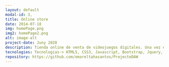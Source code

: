 ```yaml
---
layout: default
modal-id: 3,
title: Online store
date: 2014-07-18
img: homePage.png
img2: homePage2.png
alt: image-alt
project-date: Juny 2020
description: Tienda online de venta de videojuegos digitales. Una vez el usuario visitante hace el pago se le envia un codigo alphanumerico del videojuego y el usuario pasa a tener rol de cliente. Y entonces podra ver los codigos de todos los juegos que ha comprado. .
tecnologies: Tecnologias-> HTML5, CSS3, Javascript, Bootstrap, Jquery, AJAX, PHP, PostgresSql, ORM, GIT
repository: https://github.com/omareltahasantos/ProjecteDAW
---
```

